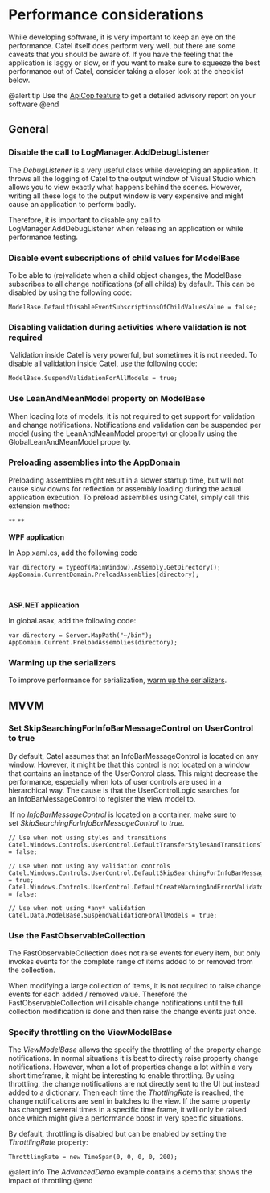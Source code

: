 # Performance considerations

While developing software, it is very important to keep an eye on the performance. Catel itself does perform very well, but there are some caveats that you should be aware of. If you have the feeling that the application is laggy or slow, or if you want to make sure to squeeze the best performance out of Catel, consider taking a closer look at the checklist below.

@alert tip
Use the [ApiCop feature](ApiCop) to get a detailed advisory report on your software
@end

## General

### Disable the call to LogManager.AddDebugListener

The *DebugListener* is a very useful class while developing an application. It throws all the logging of Catel to the output window of Visual Studio which allows you to view exactly what happens behind the scenes. However, writing all these logs to the output window is very expensive and might cause an application to perform badly.

Therefore, it is important to disable any call to LogManager.AddDebugListener when releasing an application or while performance testing.

### Disable event subscriptions of child values for ModelBase

To be able to (re)validate when a child object changes, the ModelBase subscribes to all change notifications (of all childs) by default. This can be disabled by using the following code:

```
ModelBase.DefaultDisableEventSubscriptionsOfChildValuesValue = false;
```

### Disabling validation during activities where validation is not required

 Validation inside Catel is very powerful, but sometimes it is not needed. To disable all validation inside Catel, use the following code:

```
ModelBase.SuspendValidationForAllModels = true;
```

### Use LeanAndMeanModel property on ModelBase

When loading lots of models, it is not required to get support for validation and change notifications. Notifications and validation can be suspended per model (using the LeanAndMeanModel property) or globally using the GlobalLeanAndMeanModel property.

### Preloading assemblies into the AppDomain

Preloading assemblies might result in a slower startup time, but will not cause slow downs for reflection or assembly loading during the actual application execution. To preload assemblies using Catel, simply call this extension method:

**
**

**WPF application**

In App.xaml.cs, add the following code

```
var directory = typeof(MainWindow).Assembly.GetDirectory();
AppDomain.CurrentDomain.PreloadAssemblies(directory);
```

 

**ASP.NET application**

In global.asax, add the following code:

```
var directory = Server.MapPath("~/bin");
AppDomain.Current.PreloadAssemblies(directory);
```

### Warming up the serializers

To improve performance for serialization, [warm up the serializers](../catel-core/serialization/introduction.md).

## MVVM

### Set SkipSearchingForInfoBarMessageControl on UserControl to true

By default, Catel assumes that an InfoBarMessageControl is located on any window. However, it might be that this control is not located on a window that contains an instance of the UserControl class. This might decrease the performance, especially when lots of user controls are used in a hierarchical way. The cause is that the UserControlLogic searches for an InfoBarMessageControl to register the view model to.

 If no *InfoBarMessageControl* is located on a container, make sure to set *SkipSearchingForInfoBarMessageControl* to *true*.

```
// Use when not using styles and transitions
Catel.Windows.Controls.UserControl.DefaultTransferStylesAndTransitionsToViewModelGridValue = false; 
 
// Use when not using any validation controls
Catel.Windows.Controls.UserControl.DefaultSkipSearchingForInfoBarMessageControlValue = true;
Catel.Windows.Controls.UserControl.DefaultCreateWarningAndErrorValidatorForViewModelValue = false;
 
// Use when not using *any* validation
Catel.Data.ModelBase.SuspendValidationForAllModels = true;
```

### Use the FastObservableCollection

The FastObservableCollection does not raise events for every item, but only invokes events for the complete range of items added to or removed from the collection.

When modifying a large collection of items, it is not required to raise change events for each added / removed value. Therefore the FastObservableCollection will disable change notifications until the full collection modification is done and then raise the change events just once.

### Specify throttling on the ViewModelBase

The *ViewModelBase* allows the specify the throttling of the property change notifications. In normal situations it is best to directly raise property change notifications. However, when a lot of properties change a lot within a very short timeframe, it might be interesting to enable throttling. By using throttling, the change notifications are not directly sent to the UI but instead added to a dictionary. Then each time the *ThottlingRate* is reached, the change notifications are sent in batches to the view. If the same property has changed several times in a specific time frame, it will only be raised once which might give a performance boost in very specific situations.

By default, throttling is disabled but can be enabled by setting the *ThrottlingRate* property:

```
ThrottlingRate = new TimeSpan(0, 0, 0, 0, 200);
```

@alert info
The *AdvancedDemo* example contains a demo that shows the impact of throttling
@end
